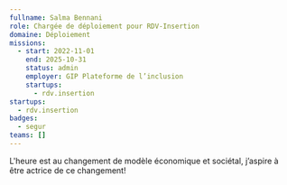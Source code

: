 ```yaml
---
fullname: Salma Bennani
role: Chargée de déploiement pour RDV-Insertion
domaine: Déploiement
missions:
  - start: 2022-11-01
    end: 2025-10-31
    status: admin
    employer: GIP Plateforme de l’inclusion
    startups:
      - rdv.insertion
startups:
  - rdv.insertion
badges:
  - segur
teams: []
---
```

L'heure est au changement de modèle économique et sociétal, j’aspire à être actrice de ce changement!